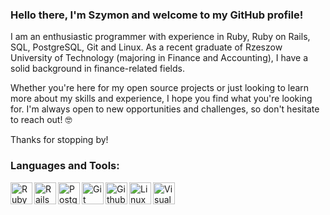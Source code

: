 ### Hello there, I'm Szymon and welcome to my GitHub profile!

I am an enthusiastic programmer with experience in Ruby, Ruby on Rails, SQL, PostgreSQL, Git and Linux. As a recent graduate of Rzeszow University of Technology (majoring in Finance and Accounting), I have a solid background in finance-related fields.

Whether you're here for my open source projects or just looking to learn more about my skills and experience, I hope you find what you're looking for. I'm always open to new opportunities and challenges, so don't hesitate to reach out! 🤓

Thanks for stopping by!
### Languages and Tools:
<img align="left" alt="Ruby" width="35px" src="https://cdn.jsdelivr.net/gh/devicons/devicon/icons/ruby/ruby-plain.svg" />
<img align="left" alt="Rails" width="35px" src="https://cdn.jsdelivr.net/gh/devicons/devicon/icons/rails/rails-plain.svg" />
<img align="left" alt="PostgreSQL" width="35px" src="https://cdn.jsdelivr.net/gh/devicons/devicon/icons/postgresql/postgresql-plain.svg" />
<img align="left" alt="Git" width="35px" src="https://cdn.jsdelivr.net/gh/devicons/devicon/icons/git/git-plain.svg" />
<img align="left" alt="Github" width="35px" src="https://cdn.jsdelivr.net/gh/devicons/devicon/icons/github/github-original.svg" />
<img align="left" alt="Linux" width="35px" src="https://cdn.jsdelivr.net/gh/devicons/devicon/icons/ubuntu/ubuntu-plain.svg" />
<img align="left" alt="Visual Studio Code" width="35px" src="https://cdn.jsdelivr.net/gh/devicons/devicon/icons/vscode/vscode-original.svg" />
